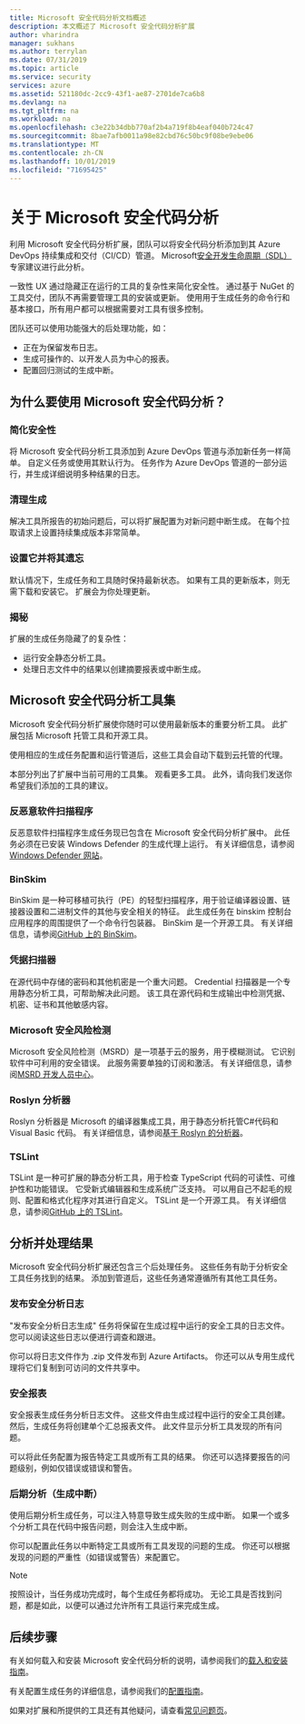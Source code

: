 ```yaml
---
title: Microsoft 安全代码分析文档概述
description: 本文概述了 Microsoft 安全代码分析扩展
author: vharindra
manager: sukhans
ms.author: terrylan
ms.date: 07/31/2019
ms.topic: article
ms.service: security
services: azure
ms.assetid: 521180dc-2cc9-43f1-ae87-2701de7ca6b8
ms.devlang: na
ms.tgt_pltfrm: na
ms.workload: na
ms.openlocfilehash: c3e22b34dbb770af2b4a719f8b4eaf040b724c47
ms.sourcegitcommit: 8bae7afb0011a98e82cbd76c50bc9f08be9ebe06
ms.translationtype: MT
ms.contentlocale: zh-CN
ms.lasthandoff: 10/01/2019
ms.locfileid: "71695425"
---
```

# <a name="about-microsoft-security-code-analysis"></a>关于 Microsoft 安全代码分析

利用 Microsoft 安全代码分析扩展，团队可以将安全代码分析添加到其 Azure DevOps 持续集成和交付（CI/CD）管道。 Microsoft[安全开发生命周期（SDL）](https://www.microsoft.com/securityengineering/sdl/practices)专家建议进行此分析。

一致性 UX 通过隐藏正在运行的工具的复杂性来简化安全性。 通过基于 NuGet 的工具交付，团队不再需要管理工具的安装或更新。 使用用于生成任务的命令行和基本接口，所有用户都可以根据需要对工具有很多控制。

团队还可以使用功能强大的后处理功能，如：

- 正在为保留发布日志。
- 生成可操作的、以开发人员为中心的报表。
- 配置回归测试的生成中断。

## <a name="why-should-i-use-microsoft-security-code-analysis"></a>为什么要使用 Microsoft 安全代码分析？

### <a name="security-simplified"></a>简化安全性

将 Microsoft 安全代码分析工具添加到 Azure DevOps 管道与添加新任务一样简单。 自定义任务或使用其默认行为。 任务作为 Azure DevOps 管道的一部分运行，并生成详细说明多种结果的日志。

### <a name="clean-builds"></a>清理生成

解决工具所报告的初始问题后，可以将扩展配置为对新问题中断生成。 在每个拉取请求上设置持续集成版本非常简单。

### <a name="set-it-and-forget-it"></a>设置它并将其遗忘

默认情况下，生成任务和工具随时保持最新状态。 如果有工具的更新版本，则无需下载和安装它。 扩展会为你处理更新。

### <a name="under-the-hood"></a>揭秘

扩展的生成任务隐藏了的复杂性：
  - 运行安全静态分析工具。
  - 处理日志文件中的结果以创建摘要报表或中断生成。

## <a name="microsoft-security-code-analysis-tool-set"></a>Microsoft 安全代码分析工具集

Microsoft 安全代码分析扩展使你随时可以使用最新版本的重要分析工具。 此扩展包括 Microsoft 托管工具和开源工具。

使用相应的生成任务配置和运行管道后，这些工具会自动下载到云托管的代理。

本部分列出了扩展中当前可用的工具集。 观看更多工具。 此外，请向我们发送你希望我们添加的工具的建议。

### <a name="anti-malware-scanner"></a>反恶意软件扫描程序

反恶意软件扫描程序生成任务现已包含在 Microsoft 安全代码分析扩展中。 此任务必须在已安装 Windows Defender 的生成代理上运行。 有关详细信息，请参阅[Windows Defender 网站](https://aka.ms/defender)。

### <a name="binskim"></a>BinSkim

BinSkim 是一种可移植可执行（PE）的轻型扫描程序，用于验证编译器设置、链接器设置和二进制文件的其他与安全相关的特征。 此生成任务在 binskim 控制台应用程序的周围提供了一个命令行包装器。 BinSkim 是一个开源工具。 有关详细信息，请参阅[GitHub 上的 BinSkim](https://github.com/Microsoft/binskim)。

### <a name="credential-scanner"></a>凭据扫描器

在源代码中存储的密码和其他机密是一个重大问题。 Credential 扫描器是一个专用静态分析工具，可帮助解决此问题。 该工具在源代码和生成输出中检测凭据、机密、证书和其他敏感内容。

### <a name="microsoft-security-risk-detection"></a>Microsoft 安全风险检测

Microsoft 安全风险检测（MSRD）是一项基于云的服务，用于模糊测试。 它识别软件中可利用的安全错误。 此服务需要单独的订阅和激活。 有关详细信息，请参阅[MSRD 开发人员中心](https://docs.microsoft.com/security-risk-detection/)。

### <a name="roslyn-analyzers"></a>Roslyn 分析器

Roslyn 分析器是 Microsoft 的编译器集成工具，用于静态分析托管C#代码和 Visual Basic 代码。 有关详细信息，请参阅[基于 Roslyn 的分析器](https://docs.microsoft.com/dotnet/standard/analyzers/)。

### <a name="tslint"></a>TSLint

TSLint 是一种可扩展的静态分析工具，用于检查 TypeScript 代码的可读性、可维护性和功能错误。 它受新式编辑器和生成系统广泛支持。 可以用自己不起毛的规则、配置和格式化程序对其进行自定义。 TSLint 是一个开源工具。 有关详细信息，请参阅[GitHub 上的 TSLint](https://github.com/palantir/tslint)。

## <a name="analysis-and-post-processing-of-results"></a>分析并处理结果

Microsoft 安全代码分析扩展还包含三个后处理任务。 这些任务有助于分析安全工具任务找到的结果。 添加到管道后，这些任务通常遵循所有其他工具任务。

### <a name="publish-security-analysis-logs"></a>发布安全分析日志

"发布安全分析日志生成" 任务将保留在生成过程中运行的安全工具的日志文件。 您可以阅读这些日志以便进行调查和跟进。

你可以将日志文件作为 .zip 文件发布到 Azure Artifacts。 你还可以从专用生成代理将它们复制到可访问的文件共享中。

### <a name="security-report"></a>安全报表

安全报表生成任务分析日志文件。 这些文件由生成过程中运行的安全工具创建。 然后，生成任务将创建单个汇总报表文件。 此文件显示分析工具发现的所有问题。

可以将此任务配置为报告特定工具或所有工具的结果。 你还可以选择要报告的问题级别，例如仅错误或错误和警告。

### <a name="post-analysis-build-break"></a>后期分析（生成中断）

使用后期分析生成任务，可以注入特意导致生成失败的生成中断。 如果一个或多个分析工具在代码中报告问题，则会注入生成中断。

你可以配置此任务以中断特定工具或所有工具发现的问题的生成。 你还可以根据发现的问题的严重性（如错误或警告）来配置它。

>[!NOTE]
>按照设计，当任务成功完成时，每个生成任务都将成功。 无论工具是否找到问题，都是如此，以便可以通过允许所有工具运行来完成生成。

## <a name="next-steps"></a>后续步骤

有关如何载入和安装 Microsoft 安全代码分析的说明，请参阅我们的[载入和安装指南](security-code-analysis-onboard.md)。

有关配置生成任务的详细信息，请参阅我们的[配置指南](security-code-analysis-customize.md)。

如果对扩展和所提供的工具还有其他疑问，请查看[常见问题页](security-code-analysis-faq.md)。
